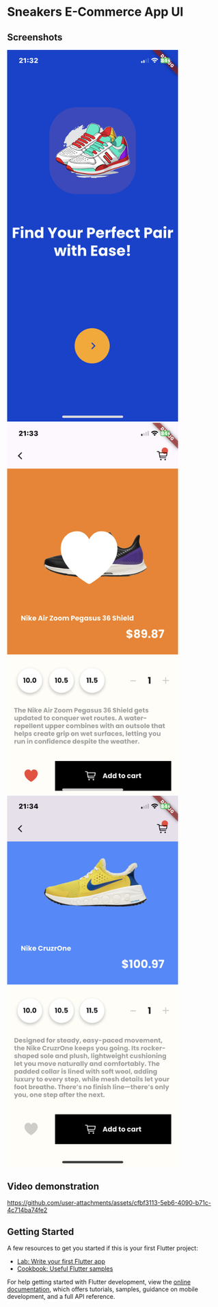 # Sneakers E-Commerce App UI

## Screenshots

<p>
<img src="assets/read-me/IMG_6278.PNG" width="400"/> <img src="assets/read-me/IMG_6279.PNG" width="400"/>
<img src="assets/read-me/IMG_6280.PNG" width="400"> 
</p>

## Video demonstration

https://github.com/user-attachments/assets/cfbf3113-5eb6-4090-b71c-4c714ba74fe2


## Getting Started

A few resources to get you started if this is your first Flutter project:





- [Lab: Write your first Flutter app](https://docs.flutter.dev/get-started/codelab)
- [Cookbook: Useful Flutter samples](https://docs.flutter.dev/cookbook)

For help getting started with Flutter development, view the
[online documentation](https://docs.flutter.dev/), which offers tutorials,
samples, guidance on mobile development, and a full API reference.
